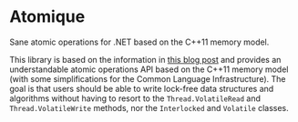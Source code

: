 # Atomique

Sane atomic operations for .NET based on the C++11 memory model.

This library is based on the information in
[this blog post](http://blog.alexrp.com/2014/03/30/dot-net-atomics-and-memory-model-semantics)
and provides an understandable atomic operations API based on the C++11 memory
model (with some simplifications for the Common Language Infrastructure). The
goal is that users should be able to write lock-free data structures and
algorithms without having to resort to the `Thread.VolatileRead` and
`Thread.VolatileWrite` methods, nor the `Interlocked` and `Volatile` classes.

